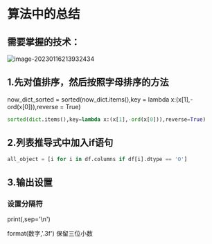 # 算法中的总结

## 需要掌握的技术：

![image-20230116213932434](C:\Users\ASUS\AppData\Roaming\Typora\typora-user-images\image-20230116213932434.png)



## 1.先对值排序，然后按照字母排序的方法

now_dict_sorted = sorted(now_dict.items(),key = lambda x:(x[1],-ord(x[0])),reverse = True)

```py
sorted(dict.items(),key=lambda x:(x[1],-ord(x[0])),reverse=True)
```

## 2.列表推导式中加入if语句

```python
all_object = [i for i in df.columns if df[i].dtype == 'O']
```

## 3.输出设置

### 设置分隔符

print(,sep='\n')

format(数字,'.3f') 保留三位小数